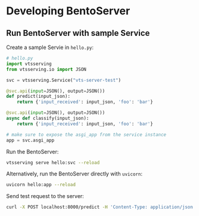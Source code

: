 # Developing BentoServer 


## Run BentoServer with sample Service
Create a sample Servie in `hello.py`:

```python
# hello.py
import vtsserving
from vtsserving.io import JSON

svc = vtsserving.Service("vts-server-test")

@svc.api(input=JSON(), output=JSON())
def predict(input_json):
    return {'input_received': input_json, 'foo': 'bar'}

@svc.api(input=JSON(), output=JSON())
async def classify(input_json):
    return {'input_received': input_json, 'foo': 'bar'}

# make sure to expose the asgi_app from the service instance
app = svc.asgi_app
```

Run the BentoServer:
```bash
vtsserving serve hello:svc --reload
```

Alternatively, run the BentoServer directly with `uvicorn`:
```bash
uvicorn hello:app --reload
```

Send test request to the server:
```bash
curl -X POST localhost:8000/predict -H 'Content-Type: application/json' -d '{"abc": 123}'
```